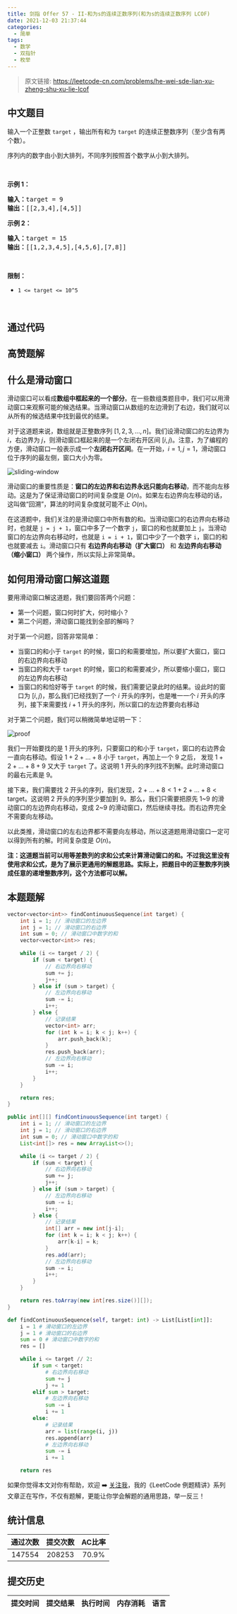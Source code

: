 ```yaml
---
title: 剑指 Offer 57 - II-和为s的连续正数序列(和为s的连续正数序列 LCOF)
date: 2021-12-03 21:37:44
categories:
  - 简单
tags:
  - 数学
  - 双指针
  - 枚举
---
```


> 原文链接: https://leetcode-cn.com/problems/he-wei-sde-lian-xu-zheng-shu-xu-lie-lcof




## 中文题目
<div><p>输入一个正整数 <code>target</code> ，输出所有和为 <code>target</code> 的连续正整数序列（至少含有两个数）。</p>

<p>序列内的数字由小到大排列，不同序列按照首个数字从小到大排列。</p>

<p>&nbsp;</p>

<p><strong>示例 1：</strong></p>

<pre><strong>输入：</strong>target = 9
<strong>输出：</strong>[[2,3,4],[4,5]]
</pre>

<p><strong>示例 2：</strong></p>

<pre><strong>输入：</strong>target = 15
<strong>输出：</strong>[[1,2,3,4,5],[4,5,6],[7,8]]
</pre>

<p>&nbsp;</p>

<p><strong>限制：</strong></p>

<ul>
	<li><code>1 &lt;= target &lt;= 10^5</code></li>
</ul>

<p>&nbsp;</p>
</div>

## 通过代码
<RecoDemo>
</RecoDemo>


## 高赞题解
## 什么是滑动窗口

滑动窗口可以看成**数组中框起来的一个部分**。在一些数组类题目中，我们可以用滑动窗口来观察可能的候选结果。当滑动窗口从数组的左边滑到了右边，我们就可以从所有的候选结果中找到最优的结果。

对于这道题来说，数组就是正整数序列 $[1, 2, 3, \dots, n]$。我们设滑动窗口的左边界为 $i$，右边界为 $j$，则滑动窗口框起来的是一个左闭右开区间 $[i, j)$。注意，为了编程的方便，滑动窗口一般表示成一个**左闭右开区间**。在一开始，$i=1, j=1$，滑动窗口位于序列的最左侧，窗口大小为零。

![sliding-window](../images/he-wei-sde-lian-xu-zheng-shu-xu-lie-lcof-0.jpg)

滑动窗口的重要性质是：**窗口的左边界和右边界永远只能向右移动**，而不能向左移动。这是为了保证滑动窗口的时间复杂度是 $O(n)$。如果左右边界向左移动的话，这叫做“回溯”，算法的时间复杂度就可能不止 $O(n)$。

在这道题中，我们关注的是滑动窗口中所有数的和。当滑动窗口的右边界向右移动时，也就是 `j = j + 1`，窗口中多了一个数字 `j`，窗口的和也就要加上 `j`。当滑动窗口的左边界向右移动时，也就是 `i = i + 1`，窗口中少了一个数字 `i`，窗口的和也就要减去 `i`。滑动窗口只有 **右边界向右移动（扩大窗口）** 和 **左边界向右移动（缩小窗口）** 两个操作，所以实际上非常简单。

## 如何用滑动窗口解这道题

要用滑动窗口解这道题，我们要回答两个问题：

+ 第一个问题，窗口何时扩大，何时缩小？
+ 第二个问题，滑动窗口能找到全部的解吗？

对于第一个问题，回答非常简单：

+ 当窗口的和小于 `target` 的时候，窗口的和需要增加，所以要扩大窗口，窗口的右边界向右移动
+ 当窗口的和大于 `target` 的时候，窗口的和需要减少，所以要缩小窗口，窗口的左边界向右移动
+ 当窗口的和恰好等于 `target` 的时候，我们需要记录此时的结果。设此时的窗口为 $[i, j)$，那么我们已经找到了一个 $i$ 开头的序列，也是唯一一个 $i$ 开头的序列，接下来需要找 $i+1$ 开头的序列，所以窗口的左边界要向右移动

对于第二个问题，我们可以稍微简单地证明一下：

![proof](../images/he-wei-sde-lian-xu-zheng-shu-xu-lie-lcof-1.jpg)

我们一开始要找的是 1 开头的序列，只要窗口的和小于 `target`，窗口的右边界会一直向右移动。假设 $1+2+\dots+8$ 小于 `target`，再加上一个 9 之后， 发现 $1+2+\dots+8+9$ 又大于 `target` 了。这说明 1 开头的序列找不到解。此时滑动窗口的最右元素是 9。

接下来，我们需要找 2 开头的序列，我们发现，$2 + \dots + 8 < 1 + 2 + \dots + 8 < \mathrm{target}$。这说明 2 开头的序列至少要加到 9。那么，我们只需要把原先 1~9 的滑动窗口的左边界向右移动，变成 2~9 的滑动窗口，然后继续寻找。而右边界完全不需要向左移动。

以此类推，滑动窗口的左右边界都不需要向左移动，所以这道题用滑动窗口一定可以得到所有的解。时间复杂度是 $O(n)$。

**注：这道题当前可以用等差数列的求和公式来计算滑动窗口的和。不过我这里没有使用求和公式，是为了展示更通用的解题思路。实际上，把题目中的正整数序列换成任意的递增整数序列，这个方法都可以解。**

## 本题题解

```C++ []
vector<vector<int>> findContinuousSequence(int target) {
    int i = 1; // 滑动窗口的左边界
    int j = 1; // 滑动窗口的右边界
    int sum = 0; // 滑动窗口中数字的和
    vector<vector<int>> res;

    while (i <= target / 2) {
        if (sum < target) {
            // 右边界向右移动
            sum += j;
            j++;
        } else if (sum > target) {
            // 左边界向右移动
            sum -= i;
            i++;
        } else {
            // 记录结果
            vector<int> arr;
            for (int k = i; k < j; k++) {
                arr.push_back(k);
            }
            res.push_back(arr);
            // 左边界向右移动
            sum -= i;
            i++;
        }
    }

    return res;
}
```

```Java []
public int[][] findContinuousSequence(int target) {
    int i = 1; // 滑动窗口的左边界
    int j = 1; // 滑动窗口的右边界
    int sum = 0; // 滑动窗口中数字的和
    List<int[]> res = new ArrayList<>();

    while (i <= target / 2) {
        if (sum < target) {
            // 右边界向右移动
            sum += j;
            j++;
        } else if (sum > target) {
            // 左边界向右移动
            sum -= i;
            i++;
        } else {
            // 记录结果
            int[] arr = new int[j-i];
            for (int k = i; k < j; k++) {
                arr[k-i] = k;
            }
            res.add(arr);
            // 左边界向右移动
            sum -= i;
            i++;
        }
    }

    return res.toArray(new int[res.size()][]);
}
```

```Python []
def findContinuousSequence(self, target: int) -> List[List[int]]:
    i = 1 # 滑动窗口的左边界
    j = 1 # 滑动窗口的右边界
    sum = 0 # 滑动窗口中数字的和
    res = []

    while i <= target // 2:
        if sum < target:
            # 右边界向右移动
            sum += j
            j += 1
        elif sum > target:
            # 左边界向右移动
            sum -= i
            i += 1
        else:
            # 记录结果
            arr = list(range(i, j))
            res.append(arr)
            # 左边界向右移动
            sum -= i
            i += 1

    return res
```

如果你觉得本文对你有帮助，欢迎 ➡️ [关注我](https://leetcode-cn.com/u/nettee/)，我的《LeetCode 例题精讲》系列文章正在写作，不仅有题解，更能让你学会解题的通用思路，举一反三！


## 统计信息
| 通过次数 | 提交次数 | AC比率 |
| :------: | :------: | :------: |
|    147554    |    208253    |   70.9%   |

## 提交历史
| 提交时间 | 提交结果 | 执行时间 |  内存消耗  | 语言 |
| :------: | :------: | :------: | :--------: | :--------: |

